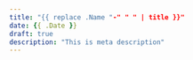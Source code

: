 ```yaml
---
title: "{{ replace .Name "-" " " | title }}"
date: {{ .Date }}
draft: true
description: "This is meta description"
---
```


<!-- {{< toc >}}

{{< notice note >}}This is a note.{{</ notice >}}

{{< notice tip >}}This is a tip.{{</ notice >}}

{{< notice info >}}This is an info.{{</ notice >}}

{{< notice warning >}}This is a warning.{{</ notice >}}

{{< image src="images/news/post-name.jpg" caption="caption" alt="alt" height="425" width="860" position="center" command="fit" option="q100" class="img-fluid" title="title" >}} -->
